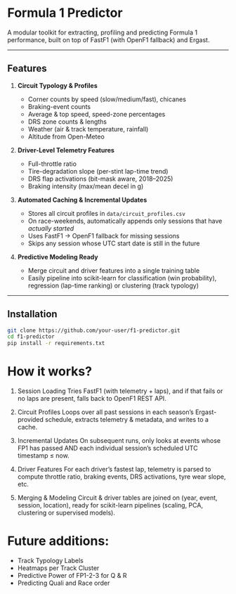 # Formula 1 Predictor

A modular toolkit for extracting, profiling and predicting Formula 1 performance, built on top of FastF1 (with OpenF1 fallback) and Ergast.

---

## Features

1. **Circuit Typology & Profiles**  
   - Corner counts by speed (slow/medium/fast), chicanes  
   - Braking-event counts  
   - Average & top speed, speed-zone percentages  
   - DRS zone counts & lengths  
   - Weather (air & track temperature, rainfall)  
   - Altitude from Open-Meteo  

2. **Driver-Level Telemetry Features**  
   - Full-throttle ratio  
   - Tire-degradation slope (per-stint lap-time trend)  
   - DRS flap activations (bit-mask aware, 2018–2025)  
   - Braking intensity (max/mean decel in g)  

3. **Automated Caching & Incremental Updates**  
   - Stores all circuit profiles in `data/circuit_profiles.csv`  
   - On race-weekends, automatically appends only sessions that have *actually started*  
   - Uses FastF1 → OpenF1 fallback for missing sessions  
   - Skips any session whose UTC start date is still in the future  

4. **Predictive Modeling Ready**  
   - Merge circuit and driver features into a single training table  
   - Easily pipeline into scikit-learn for classification (win probability), regression (lap-time ranking) or clustering (track typology)  

---

## Installation

```bash
git clone https://github.com/your-user/f1-predictor.git
cd f1-predictor
pip install -r requirements.txt
```

# How it works?

1. Session Loading
Tries FastF1 (with telemetry + laps), and if that fails or no laps are present, falls back to OpenF1 REST API.

2. Circuit Profiles
Loops over all past sessions in each season’s Ergast-provided schedule, extracts telemetry & metadata, and writes to a cache.

3. Incremental Updates
On subsequent runs, only looks at events whose FP1 has passed AND each individual session’s scheduled UTC timestamp ≤ now.

4. Driver Features
For each driver’s fastest lap, telemetry is parsed to compute throttle ratio, braking events, DRS activations, tyre wear slope, etc.

5. Merging & Modeling
Circuit & driver tables are joined on (year, event, session, location), ready for scikit-learn pipelines (scaling, PCA, clustering or supervised models).

# Future additions:

- Track Typology Labels
- Heatmaps per Track Cluster
- Predictive Power of FP1-2-3 for Q & R
- Predicting Quali and Race order
